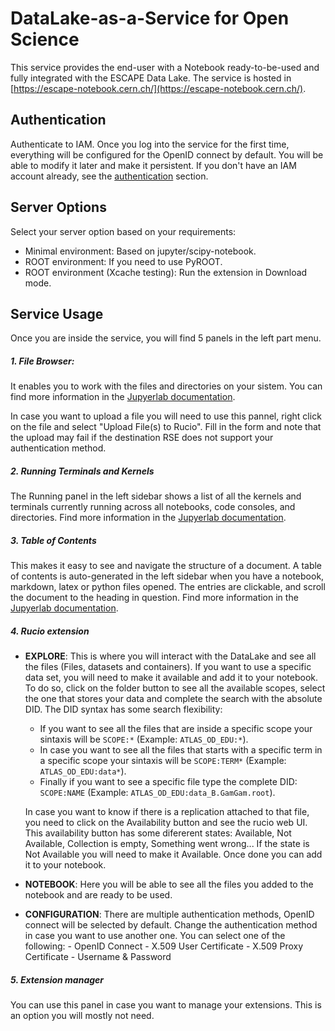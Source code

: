 # DataLake-as-a-Service for Open Science

This service provides the end-user with a Notebook ready-to-be-used and fully integrated with the ESCAPE Data Lake. The service is hosted in [https://escape-notebook.cern.ch/](https://escape-notebook.cern.ch/).

## Authentication
Authenticate to IAM. Once you log into the service for the first time, everything will be configured for the OpenID connect by default. You will be able to modify it later and make it persistent.
If you don't have an IAM account already, see the [authentication](index.md) section.

## Server Options
Select your server option based on your requirements:

* Minimal environment: Based on jupyter/scipy-notebook.
* ROOT environment: If you need to use PyROOT.
* ROOT environment (Xcache testing): Run the extension in Download mode.

## Service Usage
Once you are inside the service, you will find 5 panels in the left part menu.


##### 1. File Browser:
It enables you to work with the files and directories on your sistem. You can find more information in the [Jupyerlab documentation](https://jupyterlab.readthedocs.io/en/stable/user/files.html).


In case you want to upload a file you will need to use this pannel, right click on the file and select "Upload File(s) to Rucio". Fill in the form and note that the upload may fail if the destination RSE does not support your authentication method.

##### 2. Running Terminals and Kernels
The Running panel in the left sidebar shows a list of all the kernels and terminals currently running across all notebooks, code consoles, and directories. Find more information in the [Jupyerlab documentation](https://jupyterlab.readthedocs.io/en/stable/user/running.html).

##### 3. Table of Contents
This makes it easy to see and navigate the structure of a document. A table of contents is auto-generated in the left sidebar when you have a notebook, markdown, latex or python files opened. The entries are clickable, and scroll the document to the heading in question. Find more information in the [Jupyerlab documentation](https://jupyterlab.readthedocs.io/en/stable/user/toc.html).

##### 4. Rucio extension
* **EXPLORE**:
This is where you will interact with the DataLake and see all the files (Files, datasets and containers). If you want to use a specific data set, you will need to make it available and add it to your notebook. To do so, click on the folder button to see all the available scopes, select the one that stores your data and complete the search with the absolute DID. The DID syntax has some search flexibility:
    - If you want to see all the files that are inside a specific scope your sintaxis will be ``` SCOPE:* ``` (Example: ```ATLAS_OD_EDU:*```).
    - In case you want to see all the files that starts with a specific term in a specific scope your sintaxis will be ```SCOPE:TERM*``` (Example: ```ATLAS_OD_EDU:data*```).
    - Finally if you want to see a specific file type the complete DID: ```SCOPE:NAME``` (Example: ```ATLAS_OD_EDU:data_B.GamGam.root```).

    In case you want to know if there is a replication attached to that file, you need to click on the Availability button and see the rucio web UI. This availability button has some difererent states: Available, Not Available, Collection is empty, Something went wrong... If the state is Not Available you will need to make it Available. Once done you can add it to your notebook.

* **NOTEBOOK**:
    Here you will be able to see all the files you added to the notebook and are ready to be used.

* **CONFIGURATION**:
    There are multiple authentication methods, OpenID connect will be selected by default. Change the authentication method in case you want to use another one. You can select one of the following:
        - OpenID Connect
        - X.509 User Certificate
        - X.509 Proxy Certificate
        - Username & Password

##### 5. Extension manager
You can use this panel in case you want to manage your extensions. This is an option you will mostly not need.

